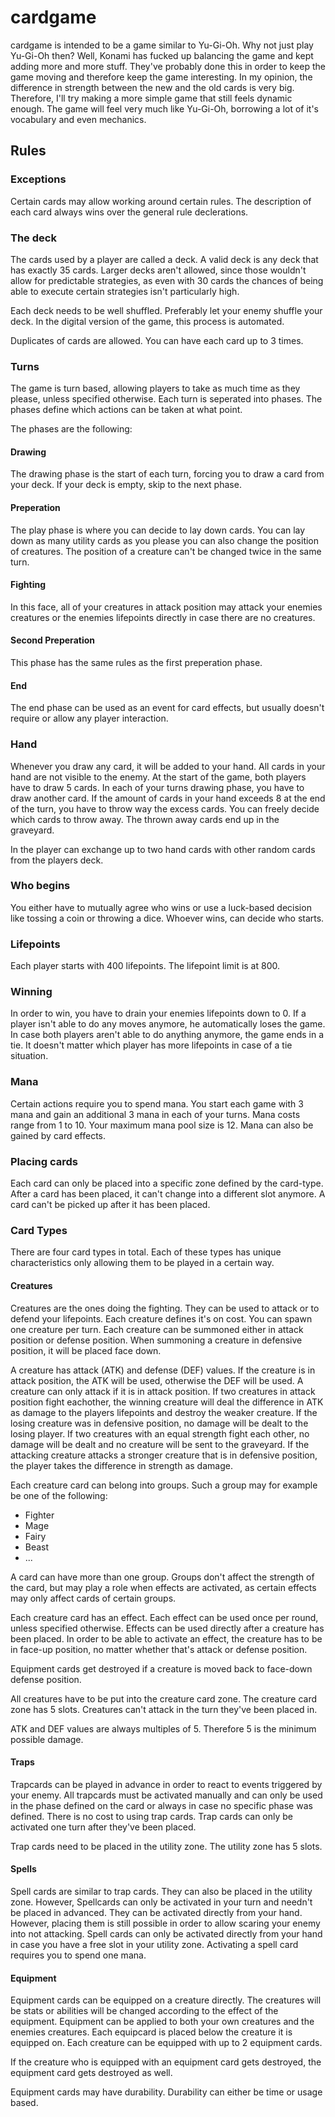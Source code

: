 # cardgame

cardgame is intended to be a game similar to Yu-Gi-Oh. Why not just play
Yu-Gi-Oh then? Well, Konami has fucked up balancing the game and kept adding
more and more stuff. They've probably done this in order to keep the game
moving and therefore keep the game interesting. In my opinion, the difference
in strength between the new and the old cards is very big. Therefore, I'll
try making a more simple game that still feels dynamic enough. The game will
feel very much like Yu-Gi-Oh, borrowing a lot of it's vocabulary and even
mechanics.

## Rules

### Exceptions

Certain cards may allow working around certain rules. The description of each
card always wins over the general rule declerations.

### The deck

The cards used by a player are called a deck. A valid deck is any deck that
has exactly 35 cards. Larger decks aren't allowed, since those
wouldn't allow for predictable strategies, as even with 30 cards the chances
of being able to execute certain strategies isn't particularly high.

Each deck needs to be well shuffled. Preferably let your enemy shuffle your
deck. In the digital version of the game, this process is automated.

Duplicates of cards are allowed. You can have each card up to 3 times.

### Turns

The game is turn based, allowing players to take as much time as they
please, unless specified otherwise. Each turn is seperated into phases.
The phases define which actions can be taken at what point.

The phases are the following:

#### Drawing

The drawing phase is the start of each turn, forcing you to draw a card from
your deck. If your deck is empty, skip to the next phase.

#### Preperation

The play phase is where you can decide to lay down cards. You can lay down
as many utility cards as you please you can also change the position of
creatures. The position of a creature can't be changed twice in the same turn.

#### Fighting

In this face, all of your creatures in attack position may attack your enemies
creatures or the enemies lifepoints directly in case there are no creatures.

#### Second Preperation

This phase has the same rules as the first preperation phase.

#### End

The end phase can be used as an event for card effects, but usually doesn't
require or allow any player interaction.

### Hand

Whenever you draw any card, it will be added to your hand. All cards in your
hand are not visible to the enemy. At the start of the game, both players have
to draw 5 cards. In each of your turns drawing phase, you have to draw another
card. If the amount of cards in your hand exceeds 8 at the end of the turn, you
have to throw way the excess cards. You can freely decide which cards to throw
away. The thrown away cards end up in the graveyard.

In the player can exchange up to two hand cards with other random cards from
the players deck.

### Who begins

You either have to mutually agree who wins or use a luck-based decision like
tossing a coin or throwing a dice. Whoever wins, can decide who starts.

### Lifepoints

Each player starts with 400 lifepoints. The lifepoint limit is at 800.

### Winning

In order to win, you have to drain your enemies lifepoints down to 0. If a
player isn't able to do any moves anymore, he automatically loses the game.
In case both players aren't able to do anything anymore, the game ends in a
tie. It doesn't matter which player has more lifepoints in case of a tie
situation.

### Mana

Certain actions require you to spend mana. You start each game with 3 mana and
gain an additional 3 mana in each of your turns. Mana costs range from 1 to 10.
Your maximum mana pool size is 12. Mana can also be gained by card effects.

### Placing cards

Each card can only be placed into a specific zone defined by the card-type.
After a card has been placed, it can't change into a different slot anymore.
A card can't be picked up after it has been placed.

### Card Types

There are four card types in total. Each of these types has unique
characteristics only allowing them to be played in a certain way.

#### Creatures

Creatures are the ones doing the fighting. They can be used to attack or to
defend your lifepoints. Each creature defines it's on cost. You can spawn one
creature per turn. Each creature can be summoned either in attack position or
defense position. When summoning a creature in defensive position, it will be
placed face down.

A creature has attack (ATK) and defense (DEF) values. If the creature is in
attack position, the ATK will be used, otherwise the DEF will be used. A
creature can only attack if it is in attack position. If two creatures in
attack position fight eachother, the winning creature will deal the difference
in ATK as damage to the players lifepoints and destroy the weaker creature.
If the losing creature was in defensive position, no damage will be dealt to
the losing player. If two creatures with an equal strength fight each other,
no damage will be dealt and no creature will be sent to the graveyard. If the
attacking creature attacks a stronger creature that is in defensive position,
the player takes the difference in strength as damage.

Each creature card can belong into groups. Such a group may for example be one
of the following:

* Fighter
* Mage
* Fairy
* Beast
* ...

A card can have more than one group. Groups don't affect the strength of the
card, but may play a role when effects are activated, as certain effects may
only affect cards of certain groups.

Each creature card has an effect. Each effect can be used once per round, unless
specified otherwise. Effects can be used directly after a creature has been
placed. In order to be able to activate an effect, the creature has to be in
face-up position, no matter whether that's attack or defense position.

Equipment cards get destroyed if a creature is moved back to face-down defense
position.

All creatures have to be put into the creature card zone. The creature card zone
has 5 slots. Creatures can't attack in the turn they've been placed in.

ATK and DEF values are always multiples of 5. Therefore 5 is the minimum
possible damage.

#### Traps

Trapcards can be played in advance in order to react to events triggered by
your enemy. All trapcards must be activated manually and can only be used
in the phase defined on the card or always in case no specific phase was
defined. There is no cost to using trap cards. Trap cards can only be
activated one turn after they've been placed.

Trap cards need to be placed in the utility zone. The utility zone has 5
slots.

#### Spells

Spell cards are similar to trap cards. They can also be placed in the
utility zone. However, Spellcards can only be activated in your turn and
needn't be placed in advanced. They can be activated directly from your hand.
However, placing them is still possible in order to allow scaring your enemy
into not attacking. Spell cards can only be activated directly from your hand
in case you have a free slot in your utility zone. Activating a spell card
requires you to spend one mana.

#### Equipment

Equipment cards can be equipped on a creature directly. The creatures will be
stats or abilities will be changed according to the effect of the equipment.
Equipment can be applied to both your own creatures and the enemies creatures.
Each equipcard is placed below the creature it is equipped on. Each creature
can be equipped with up to 2 equipment cards.

If the creature who is equipped with an equipment card gets destroyed, the
equipment card gets destroyed as well.

Equipment cards may have durability. Durability can either be time or usage
based.

